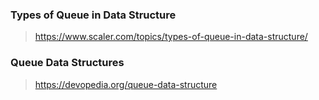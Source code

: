### Types of Queue in Data Structure
> https://www.scaler.com/topics/types-of-queue-in-data-structure/

### Queue Data Structures
> https://devopedia.org/queue-data-structure
